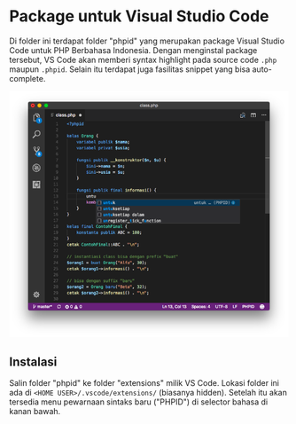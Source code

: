 Package untuk Visual Studio Code
================================

Di folder ini terdapat folder "phpid" yang merupakan package Visual Studio Code
untuk PHP Berbahasa Indonesia. Dengan menginstal package tersebut, VS Code 
akan memberi syntax highlight pada source code `.php` maupun `.phpid`. Selain itu
terdapat juga fasilitas snippet yang bisa auto-complete.

![Preview](vscode.png)

## Instalasi

Salin folder "phpid" ke folder "extensions" milik VS Code. Lokasi folder ini
ada di `<HOME USER>/.vscode/extensions/` (biasanya hidden). Setelah itu akan tersedia menu pewarnaan sintaks baru ("PHPID") di selector bahasa di kanan bawah.

